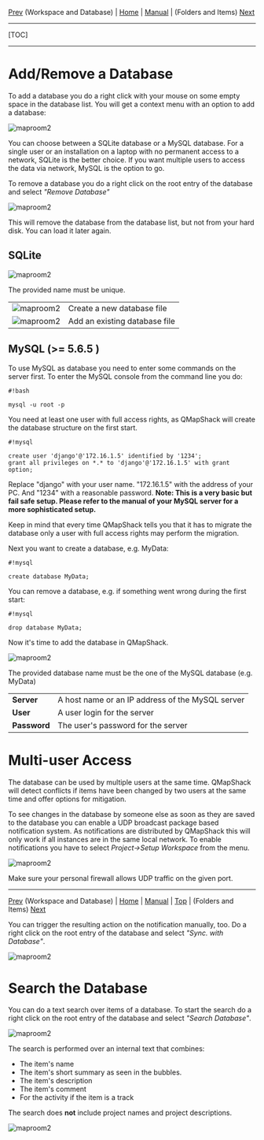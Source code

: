 [Prev](DocGisDatabaseWorkspaceDatabase) (Workspace and Database) | [Home](Home) | [Manual](DocMain) | (Folders and Items) [Next](DocGisDatabaseFoldersItems)
- - -
[TOC]
- - -

# Add/Remove a Database

To add a database you do a right click with your mouse on some empty space in the database list. You will get a context menu with an option to add a database:

![maproom2](images/DocGisDatabaseAddRemove/maproom2.png)

You can choose between a SQLite database or a MySQL database. For a single user or an installation on a laptop with no permanent access to a network, SQLite is the better choice. If you want multiple users to access the data via network, MySQL is the option to go.

To remove a database you do a right click on the root entry of the database and select *"Remove Database"*

![maproom2](images/DocGisDatabaseAddRemove/maproom3.png)

This will remove the database from the database list, but not from your hard disk. You can load it later again.  

## SQLite

![maproom2](images/DocGisDatabaseAddRemove/maproom1.png)

The provided name must be unique. 

| | |
|-|-|
|![maproom2](images/DocGisDatabaseAddRemove/Add.png)| Create a new database file|
|![maproom2](images/DocGisDatabaseAddRemove/PathBlue.png)| Add an existing database file|



## MySQL (>= 5.6.5 ) 

To use MySQL as database you need to enter some commands on the server first. To enter the MySQL console from the command line you do:


```
#!bash

mysql -u root -p
```

You need at least one user with full access rights, as QMapShack will create the database structure on the first start.


```
#!mysql

create user 'django'@'172.16.1.5' identified by '1234';
grant all privileges on *.* to 'django'@'172.16.1.5' with grant option;
```

Replace "django" with your user name. "172.16.1.5" with the address of your PC. And "1234" with a reasonable password. **Note: This is a very basic but fail safe setup. Please refer to the manual of your MySQL server for a more sophisticated setup.**

Keep in mind that every time QMapShack tells you that it has to migrate the database only a user with full access rights may perform the migration.

Next you want to create a database, e.g. MyData:


```
#!mysql

create database MyData;
```

You can remove a database, e.g. if something went wrong during the first start:


```
#!mysql

drop database MyData;
```

Now it's time to add the database in QMapShack.


![maproom2](images/DocGisDatabaseAddRemove/maproom4.png)

The provided database name must be the one of the MySQL database (e.g. MyData)

| | |
|-|-|
|**Server**| A host name or an IP address of the MySQL server|
|**User**| A user login for the server|
|**Password**| The user's password for the server|

# Multi-user Access

The database can be used by multiple users at the same time. QMapShack will detect conflicts if items have been changed by two users at the same time and offer options for mitigation.  

To see changes in the database by someone else as soon as they are saved to the database you can enable a UDP broadcast package based notification system. As notifications are distributed by QMapShack this will only work if all instances are in the same local network. To enable notifications you have to select *Project->Setup Workspace* from the menu.

![maproom2](images/DocGisDatabaseAddRemove/maproom5.png)

Make sure your personal firewall allows UDP traffic on the given port.

- - -
[Prev](DocGisDatabaseWorkspaceDatabase) (Workspace and Database) | [Home](Home) | [Manual](DocMain) | [Top](#) | (Folders and Items) [Next](DocGisDatabaseFoldersItems)

You can trigger the resulting action on the notification manually, too. Do a right click on the root entry of the database and select *"Sync. with Database"*.

![maproom2](images/DocGisDatabaseAddRemove/maproom3.png)

# Search the Database

You can do a text search over items of a database. To start the search do a right click on the root entry of the database and select *"Search Database"*.

![maproom2](images/DocGisDatabaseAddRemove/maproom3.png)

The search is performed over an internal text that combines:

* The item's name
* The item's short summary as seen in the bubbles.
* The item's description
* The item's comment
* For the activity if the item is a track

The search does **not** include project names and project descriptions.

![maproom2](images/DocGisDatabaseAddRemove/maproom3.png)